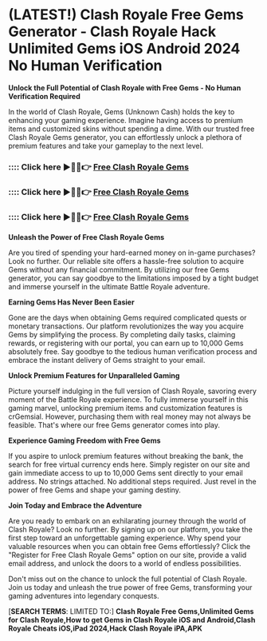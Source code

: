 # **(LATEST!) Clash Royale Free Gems Generator - Clash Royale Hack Unlimited Gems iOS Android 2024 No Human Verification**

**Unlock the Full Potential of Clash Royale with Free Gems - No Human Verification Required**

In the world of Clash Royale, Gems (Unknown Cash) holds the key to enhancing your gaming experience. Imagine having access to premium items and customized skins without spending a dime. With our trusted free Clash Royale Gems generator, you can effortlessly unlock a plethora of premium features and take your gameplay to the next level.

### :::: Click here ►🔴✅👉 <a href="https://lookerstudio.google.com/s/iXLvZkkTrMs">Free Clash Royale Gems</a>

### :::: Click here ►🔴✅👉 <a href="https://lookerstudio.google.com/s/iXLvZkkTrMs">Free Clash Royale Gems</a>

### :::: Click here ►🔴✅👉 <a href="https://lookerstudio.google.com/s/iXLvZkkTrMs">Free Clash Royale Gems</a>

**Unleash the Power of Free Clash Royale Gems**

Are you tired of spending your hard-earned money on in-game purchases? Look no further. Our reliable site offers a hassle-free solution to acquire Gems without any financial commitment. By utilizing our free Gems generator, you can say goodbye to the limitations imposed by a tight budget and immerse yourself in the ultimate Battle Royale adventure.

**Earning Gems Has Never Been Easier**

Gone are the days when obtaining Gems required complicated quests or monetary transactions. Our platform revolutionizes the way you acquire Gems by simplifying the process. By completing daily tasks, claiming rewards, or registering with our portal, you can earn up to 10,000 Gems absolutely free. Say goodbye to the tedious human verification process and embrace the instant delivery of Gems straight to your email.

**Unlock Premium Features for Unparalleled Gaming**

Picture yourself indulging in the full version of Clash Royale, savoring every moment of the Battle Royale experience. To fully immerse yourself in this gaming marvel, unlocking premium items and customization features is crGemsial. However, purchasing them with real money may not always be feasible. That's where our free Gems generator comes into play.

**Experience Gaming Freedom with Free Gems**

If you aspire to unlock premium features without breaking the bank, the search for free virtual currency ends here. Simply register on our site and gain immediate access to up to 10,000 Gems sent directly to your email address. No strings attached. No additional steps required. Just revel in the power of free Gems and shape your gaming destiny.

**Join Today and Embrace the Adventure**

Are you ready to embark on an exhilarating journey through the world of Clash Royale? Look no further. By signing up on our platform, you take the first step toward an unforgettable gaming experience. Why spend your valuable resources when you can obtain free Gems effortlessly? Click the "Register for Free Clash Royale Gems" option on our site, provide a valid email address, and unlock the doors to a world of endless possibilities.

Don't miss out on the chance to unlock the full potential of Clash Royale. Join us today and unleash the true power of free Gems, transforming your gaming adventures into legendary conquests.



[**SEARCH TERMS**: LIMITED TO:] **Clash Royale Free Gems,Unlimited Gems for Clash Royale,How to get Gems in Clash Royale iOS and Android,Clash Royale Cheats iOS,iPad 2024,Hack Clash Royale iPA,APK**